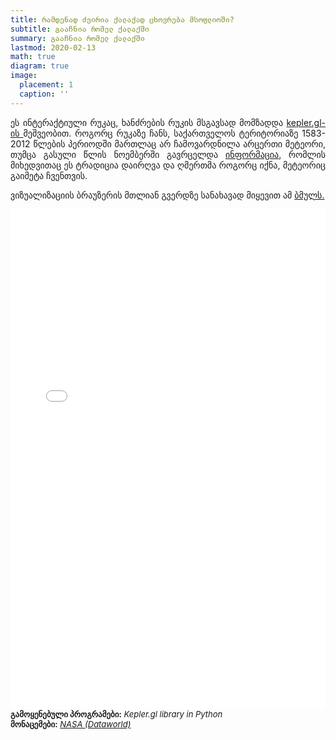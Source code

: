 ```yaml
---
title: რამდენად ძვირია ქალაქად ცხოვრება მსოფლიოში?
subtitle: გააჩნია რომელ ქალაქში
summary: გააჩნია რომელ ქალაქში
lastmod: 2020-02-13
math: true
diagram: true
image:
  placement: 1
  caption: ''
---
```

<style>
  img {
    transition:transform 0.25s ease;
    filter: grayscale(100%);
}
  img:hover {
    filter: grayscale(0);
}
</style>

<p align="justify">
ეს ინტერაქტიული რუკაც, ხანძრების რუკის მსგავსად მომზადდა <a href="https://kepler.gl/"> kepler.gl-ის </a> მეშვეობით. როგორც რუკაზე ჩანს, საქართველოს ტერიტორიაზე 1583-2012 წლების პერიოდში მართლაც არ ჩამოვარდნილა არცერთი მეტეორი, თუმცა გასული წლის ნოემბერში გავრცელდა <a href="https://on.ge/story/46723-%E1%83%A5%E1%83%A3%E1%83%97%E1%83%90%E1%83%98%E1%83%A1%E1%83%A8%E1%83%98-%E1%83%A1%E1%83%90%E1%83%95%E1%83%90%E1%83%A0%E1%83%90%E1%83%A3%E1%83%93%E1%83%9D-%E1%83%9B%E1%83%94%E1%83%A2%E1%83%94%E1%83%9D%E1%83%A0%E1%83%98%E1%83%A1-%E1%83%A9%E1%83%90%E1%83%9B%E1%83%9D%E1%83%95%E1%83%90%E1%83%A0%E1%83%93%E1%83%9C%E1%83%98%E1%83%A1-%E1%83%A1%E1%83%90%E1%83%A5%E1%83%9B%E1%83%94%E1%83%A1-%E1%83%A8%E1%83%A1%E1%83%A1-%E1%83%98%E1%83%AB%E1%83%98%E1%83%94%E1%83%91%E1%83%A1"> ინფორმაცია</a>, რომლის მიხედვითაც ეს ტრადიცია დაირღვა და ღმერთმა როგორც იქნა, მეტეორიც გაიმეტა ჩვენთვის. </p>

<p align="justify">
ვიზუალიზაციის ბრაუზერის მთლიან გვერდზე სანახავად მიყევით ამ <a href="https://gmertometeorigvesrole.github.io/">ბმულს.</a></p>

<div>
<iframe width="100%" height="800" frameborder="0" scrolling="no" src="//plotly.com/~hijomio9012/3.embed"></iframe>
</div>

<font size="2">
    <b>გამოყენებული პროგრამები:</b> <i>Kepler.gl library in Python</i>  <br> <b>მონაცემები:</b> <a href="https://data.world/nasa/meteorite-landings"><i>NASA (Dataworld)</i></a>
</font>
